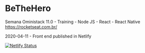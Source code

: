 # BeTheHero
Semana Oministack 11.0 - Training - Node JS - React - React Native
https://rocketseat.com.br/

2020-04-11 - Front end published in Netlify

[![Netlify Status](https://api.netlify.com/api/v1/badges/31c2f07d-929c-4048-8499-50d868cb515b/deploy-status)](https://app.netlify.com/sites/sleepy-snyder-9ce6f9/deploys)
